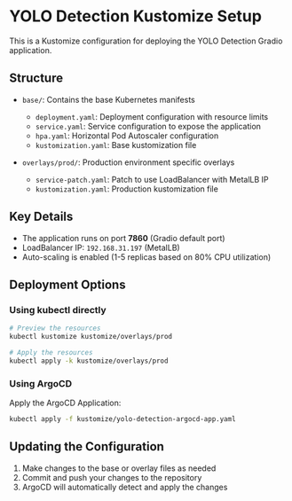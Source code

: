 # YOLO Detection Kustomize Setup

This is a Kustomize configuration for deploying the YOLO Detection Gradio application.

## Structure

- `base/`: Contains the base Kubernetes manifests
  - `deployment.yaml`: Deployment configuration with resource limits
  - `service.yaml`: Service configuration to expose the application
  - `hpa.yaml`: Horizontal Pod Autoscaler configuration
  - `kustomization.yaml`: Base kustomization file

- `overlays/prod/`: Production environment specific overlays
  - `service-patch.yaml`: Patch to use LoadBalancer with MetalLB IP
  - `kustomization.yaml`: Production kustomization file

## Key Details

- The application runs on port **7860** (Gradio default port)
- LoadBalancer IP: `192.168.31.197` (MetalLB)
- Auto-scaling is enabled (1-5 replicas based on 80% CPU utilization)

## Deployment Options

### Using kubectl directly

```bash
# Preview the resources
kubectl kustomize kustomize/overlays/prod

# Apply the resources
kubectl apply -k kustomize/overlays/prod
```

### Using ArgoCD

Apply the ArgoCD Application:

```bash
kubectl apply -f kustomize/yolo-detection-argocd-app.yaml
```

## Updating the Configuration

1. Make changes to the base or overlay files as needed
2. Commit and push your changes to the repository
3. ArgoCD will automatically detect and apply the changes 